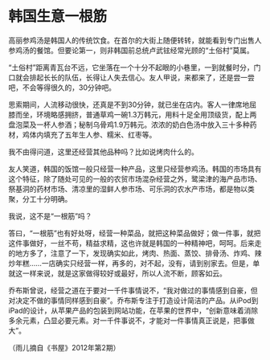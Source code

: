 # 韩国生意一根筋

高丽参鸡汤是韩国人的传统饮食。在首尔的大街上随便转转，就能看到专门出售人参鸡汤的餐馆。但要论第一，则非韩国前总统卢武铉经常光顾的“土俗村”莫属。 

“土俗村”距离青瓦台不远，它坐落在一个十分不起眼的小巷里，一到就餐时分，门口就会排起长长的队伍，长得让人失去信心。友人甲说，来都来了，还是尝一尝吧，不会等得很久的，30分钟吧。 

思索期间，人流移动很快，还真是不到30分钟，就已坐在店内。客人一律席地屈膝而坐，环境略感拥挤，普通草鸡一碗1.3万韩元，用料十足全用顶级货，配上两盘泡菜及一杯人参酒；秘制乌骨鸡1.9万韩元。浓浓的奶白色汤中放入三十多种药材，鸡体内填充了五年生人参、糯米、红枣等。 

我不由得问道，这里还经营其他品种吗？比如说烤肉什么的。 

友人笑道，韩国的饭馆一般只经营一种产品，这里只经营参鸡汤。韩国的市场具有这个特征，除了随处可见的一般的农贸市场混杂经营之外，鹭梁津的海产品市场、祭基洞的药材市场、清凉里的湿鲜人参市场、可乐洞的农水产市场，都是物以类聚，分工十分明确。 

我说，这不是“一根筋”吗？ 

答曰，“一根筋”也有好处呀，经营一种菜品，就把这种菜品做好；做一件事，就把这件事做好，一丝不苟，精益求精，这也许就是韩国的一种精神吧，呵呵。后来走的地方多了，注意了一下，发现确实如此，烤肉、热面、蒸饺、排骨汤、炸鸡、辣炒年糕……一店确实只经营一样，再多的，对不起，没有，请到别家去。但是，单就这一样来说，就是这家做得较好或最好，所以人流不断，顾客如云。 

乔布斯曾说，经营之道在于要对一千件事情说不，“我对做过的事情感到自豪，但对决定不做的事情同样感到自豪”。乔布斯专注于打造设计简洁的产品。从iPod到iPad的设计，从苹果产品的包装到网站功能，在苹果的世界中，“创新意味着消除多余元素，凸显必要元素。对一千件事说不，才能对一件事情真正说是，把事做大”。 

（雨儿摘自《书屋》2012年第2期）